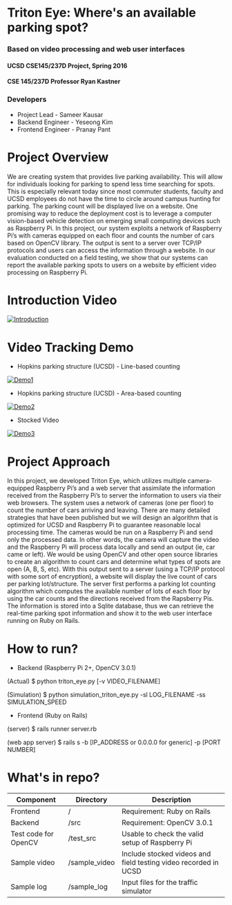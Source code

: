 Triton Eye: Where's an available parking spot?
==============================================
### Based on video processing and web user interfaces
#### UCSD CSE145/237D Project, Spring 2016
#### CSE 145/237D Professor Ryan Kastner

### Developers
* Project Lead  - Sameer Kausar
* Backend Engineer - Yeseong Kim
* Frontend Engineer - Pranay Pant

Project Overview
================
We are creating system that provides live parking availability. This will allow for individuals looking for parking to spend less time searching for spots. This is especially relevant today since most commuter students, faculty and UCSD employees do not have the time to circle around campus hunting for parking. The parking count will be displayed live on a website. One promising way to reduce the deployment cost is to leverage a computer vision-based vehicle detection on emerging small computing devices such as Raspberry Pi. In this project, our system exploits a network of Raspberry Pi’s with cameras equipped on each floor and counts the number of cars based on OpenCV library. The output is sent to a server over TCP/IP protocols and users can access the information through a website. In our evaluation conducted on a field testing, we show that our systems can report the available parking spots to users on a website by efficient video processing on Raspberry Pi.

Introduction Video
==================

[![Introduction](http://img.youtube.com/vi/lXNUYxQ7uBQ/0.jpg)](https://www.youtube.com/watch?v=lXNUYxQ7uBQ)

Video Tracking Demo
===================
* Hopkins parking structure (UCSD) - Line-based counting

[![Demo1](http://img.youtube.com/vi/LINH5eP4T3M/0.jpg)](https://www.youtube.com/watch?v=LINH5eP4T3M)

* Hopkins parking structure (UCSD) - Area-based counting

[![Demo2](http://img.youtube.com/vi/K-KsFMKGvdQ/0.jpg)](https://www.youtube.com/watch?v=K-KsFMKGvdQ)

* Stocked Video

[![Demo3](http://img.youtube.com/vi/7UajWzdm_yg/0.jpg)](https://www.youtube.com/watch?v=7UajWzdm_yg)


Project Approach
================
In this project, we developed Triton Eye, which utilizes multiple camera-equipped Raspberry Pi’s and a web server that assimilate the information received from the Raspberry Pi’s to server the information to users via their web browsers. The system uses a network of cameras (one per floor) to count the number of cars arriving and leaving. There are many detailed strategies that have been published but we will design an algorithm that is optimized for UCSD and Raspberry Pi to guarantee reasonable local processing time. The cameras would be run on a Raspberry Pi and send only the processed data. In other words, the camera will capture the video and the Raspberry Pi will process data locally and send an output (ie, car came or left). We would be using OpenCV and other open source libraries to create an algorithm to count cars and determine what types of spots are open (A, B, S, etc). With this output sent to a server (using a TCP/IP protocol with some sort of encryption), a website will display the live count of cars per parking lot/structure. The server first performs a parking lot counting algorithm which computes the available number of lots of each floor by using the car counts and the directions received from the Rapsberry Pis. The information is stored into a Sqlite database, thus we can retrieve the real-time parking spot information and show it to the web user interface running on Ruby on Rails.


How to run?
===========
* Backend (Raspberry Pi 2+, OpenCV 3.0.1)

(Actual)      $ python triton_eye.py [-v VIDEO_FILENAME]

(Simulation)  $ python simulation_triton_eye.py -sl LOG_FILENAME -ss SIMULATION_SPEED

* Frontend (Ruby on Rails)

(server)          $ rails runner server.rb

(web app server)  $ rails s -b [IP_ADDRESS or 0.0.0.0 for generic] -p [PORT NUMBER]

What's in repo?
===============

| Component        | Directory           | Description  |
| ---------------- |-------------------| ------------|
| Frontend      | / | Requirement: Ruby on Rails |
| Backend      | /src      |   Requirement: OpenCV 3.0.1 |
| Test code for OpenCV | /test_src      |    Usable to check the valid setup of Raspberry Pi |
| Sample video | /sample_video | Include stocked videos and field testing video recorded in UCSD |
| Sample log | /sample_log | Input files for the traffic simulator |

